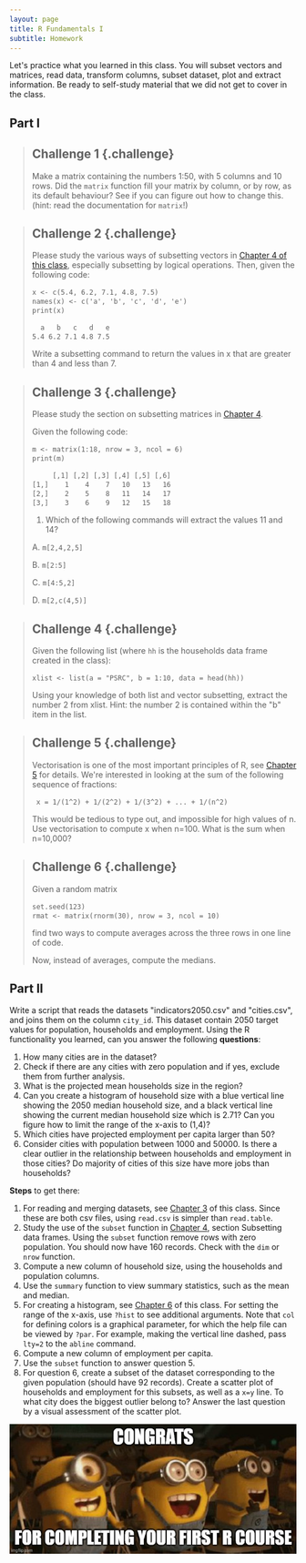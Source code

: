 ```yaml
---
layout: page
title: R Fundamentals I
subtitle: Homework
---
```




Let's practice what you learned in this class. You will subset vectors and matrices, read data, transform columns, subset dataset, plot and extract information. Be ready to self-study material that we did not get to cover in the class.

## Part I

>
> ## Challenge 1 {.challenge}
>
> Make a matrix containing the numbers 1:50,
> with 5 columns and 10 rows.
> Did the `matrix` function fill your matrix by column, or by
> row, as its default behaviour?
> See if you can figure out how to change this.
> (hint: read the documentation for `matrix`!)
>

> ## Challenge 2 {.challenge}
>
> Please study the various ways of subsetting vectors in [Chapter 4 of this class](04-data-subsetting.html), 
> especially subsetting by logical operations. Then,
> given the following code:
>
> 
> ~~~{.r}
> x <- c(5.4, 6.2, 7.1, 4.8, 7.5)
> names(x) <- c('a', 'b', 'c', 'd', 'e')
> print(x)
> ~~~
> 
> 
> 
> ~~~{.output}
>   a   b   c   d   e 
> 5.4 6.2 7.1 4.8 7.5 
> 
> ~~~
>
> Write a subsetting command to return the values in x that are greater than 4 and less than 7.
>

> ## Challenge 3 {.challenge}
>
> Please study the section on subsetting matrices in [Chapter 4](04-data-subsetting.html). 
>
> Given the following code:
>
> 
> ~~~{.r}
> m <- matrix(1:18, nrow = 3, ncol = 6)
> print(m)
> ~~~
> 
> 
> 
> ~~~{.output}
>      [,1] [,2] [,3] [,4] [,5] [,6]
> [1,]    1    4    7   10   13   16
> [2,]    2    5    8   11   14   17
> [3,]    3    6    9   12   15   18
> 
> ~~~
>
> 1. Which of the following commands will extract the values 11 and 14?
>
> A. `m[2,4,2,5]`
>
> B. `m[2:5]`
>
> C. `m[4:5,2]`
>
> D. `m[2,c(4,5)]`
>

> ## Challenge 4 {.challenge}
> Given the following list (where `hh` is the households data frame created in the class): 
>
> 
> ~~~{.r}
> xlist <- list(a = "PSRC", b = 1:10, data = head(hh))
> ~~~
>
> Using your knowledge of both list and vector subsetting, extract the number 2 from xlist. 
> Hint: the number 2 is contained within the "b" item in the list.

> ## Challenge 5 {.challenge}
>
> Vectorisation is one of the most important principles of R, see [Chapter 5](05-vectorisation.html) for details.
> We're interested in looking at the sum of the
> following sequence of fractions:
>
> 
> ~~~{.r}
>  x = 1/(1^2) + 1/(2^2) + 1/(3^2) + ... + 1/(n^2)
> ~~~
>
> This would be tedious to type out, and impossible for high values of
> n.  Use vectorisation to compute x when n=100. What is the sum when
> n=10,000?

> ## Challenge 6 {.challenge}
>
> Given a random matrix 
> 
> ~~~{.r}
> set.seed(123)
> rmat <- matrix(rnorm(30), nrow = 3, ncol = 10)
> ~~~
> find two ways to compute averages across the three rows in one line of code. 
>
> Now, instead of averages, compute the medians.  
> 


## Part II

Write a script that reads the datasets "indicators2050.csv" and "cities.csv", and joins them on the column `city_id`. This dataset contain 2050 target values for population, households and employment. Using the R functionality you learned, can you answer the  following **questions**:

1. How many cities are in the dataset? 
2. Check if there are any cities with zero population and if yes, exclude them from further analysis.
3. What is the projected mean households size in the region?
4. Can you create a histogram of household size with a blue vertical line showing the 2050 median household size, and a black vertical line showing the current median household size which is 2.71? Can you figure how to limit the range of the x-axis to (1,4)?
5. Which cities have projected employment per capita larger than 50?
6. Consider cities with population between 1000 and 50000. Is there a clear outlier in the relationship between households and employment in those cities? Do majority of cities of this size have more jobs than households?


**Steps** to get there:

1. For reading and merging datasets, see [Chapter 3](03-data-structures-part2.html) of this class. Since these are both csv files, using `read.csv` is simpler than `read.table`.
2. Study the use of the `subset` function in [Chapter 4](04-data-subsetting.html), section Subsetting data frames. Using the `subset` function remove rows with zero population. You should now have 160 records. Check with the `dim` or `nrow` function.
3. Compute a new column of household size, using the households and population columns.
4. Use the `summary` function to view summary statistics, such as the mean and median.
5. For creating a histogram, see [Chapter 6](06-data-manip.html) of this class. For setting the range of the x-axis, use `?hist` to see additional arguments. Note that `col` for defining colors is a graphical parameter, for which the help file can be viewed by `?par`. For example, making the vertical line dashed, pass `lty=2` to the `abline` command.
6. Compute a new column of employment per capita.
7. Use the `subset` function to answer question 5.
8. For question 6, create a subset of the dataset corresponding to the given population (should have 92 records). Create a scatter plot of households and employment for this subsets, as well as a `x=y` line. To what city does the biggest outlier belong to? Answer the last question by a visual assessment of the scatter plot.

![](img/4mnlal.jpg)

